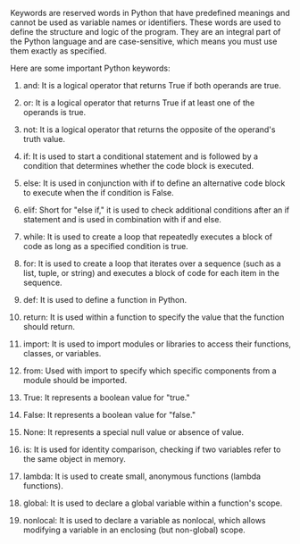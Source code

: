 Keywords are reserved words in Python that have predefined meanings and cannot be used as variable names or identifiers. These words are used to define the structure and logic of the program. They are an integral part of the Python language and are case-sensitive, which means you must use them exactly as specified.

Here are some important Python keywords:

1. and: It is a logical operator that returns True if both operands are true.

2. or: It is a logical operator that returns True if at least one of the operands is true.

3. not: It is a logical operator that returns the opposite of the operand's truth value.

4. if: It is used to start a conditional statement and is followed by a condition that determines whether the code block is executed.

5. else: It is used in conjunction with if to define an alternative code block to execute when the if condition is False.

6. elif: Short for "else if," it is used to check additional conditions after an if statement and is used in combination with if and else.

7. while: It is used to create a loop that repeatedly executes a block of code as long as a specified condition is true.

8. for: It is used to create a loop that iterates over a sequence (such as a list, tuple, or string) and executes a block of code for each item in the sequence.

9. def: It is used to define a function in Python.

10. return: It is used within a function to specify the value that the function should return.

11. import: It is used to import modules or libraries to access their functions, classes, or variables.

12. from: Used with import to specify which specific components from a module should be imported.

13. True: It represents a boolean value for "true."

14. False: It represents a boolean value for "false."

15. None: It represents a special null value or absence of value.

16. is: It is used for identity comparison, checking if two variables refer to the same object in memory.

17. lambda: It is used to create small, anonymous functions (lambda functions).

18. global: It is used to declare a global variable within a function's scope.

19. nonlocal: It is used to declare a variable as nonlocal, which allows modifying a variable in an enclosing (but non-global) scope.
